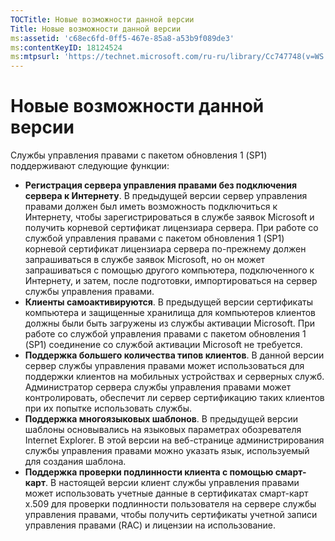 ```yaml
---
TOCTitle: Новые возможности данной версии
Title: Новые возможности данной версии
ms:assetid: 'c68ec6fd-0ff5-467e-85a8-a53b9f089de3'
ms:contentKeyID: 18124524
ms:mtpsurl: 'https://technet.microsoft.com/ru-ru/library/Cc747748(v=WS.10)'
---
```


Новые возможности данной версии
===============================

Службы управления правами с пакетом обновления 1 (SP1) поддерживают следующие функции:

-   **Регистрация сервера управления правами без подключения сервера к Интернету**. В предыдущей версии сервер управления правами должен был иметь возможность подключиться к Интернету, чтобы зарегистрироваться в службе заявок Microsoft и получить корневой сертификат лицензиара сервера. При работе со службой управления правами с пакетом обновления 1 (SP1) корневой сертификат лицензиара сервера по-прежнему должен запрашиваться в службе заявок Microsoft, но он может запрашиваться с помощью другого компьютера, подключенного к Интернету, и затем, после подготовки, импортироваться на сервер службы управления правами.
-   **Клиенты самоактивируются**. В предыдущей версии сертификаты компьютера и защищенные хранилища для компьютеров клиентов должны были быть загружены из службы активации Microsoft. При работе со службой управления правами с пакетом обновления 1 (SP1) соединение со службой активации Microsoft не требуется.
-   **Поддержка большего количества типов клиентов**. В данной версии сервер службы управления правами может использоваться для поддержки клиентов на мобильных устройствах и серверных служб. Администратор сервера службы управления правами может контролировать, обеспечит ли сервер сертификацию таких клиентов при их попытке использовать службы.
-   **Поддержка многоязыковых шаблонов**. В предыдущей версии шаблоны основывались на языковых параметрах обозревателя Internet Explorer. В этой версии на веб-странице администрирования службы управления правами можно указать язык, используемый для создания шаблона.
-   **Поддержка проверки подлинности клиента с помощью смарт-карт**. В настоящей версии клиент службы управления правами может использовать учетные данные в сертификатах смарт-карт x.509 для проверки подлинности пользователя на сервере службы управления правами, чтобы получить сертификаты учетной записи управления правами (RAC) и лицензии на использование.
